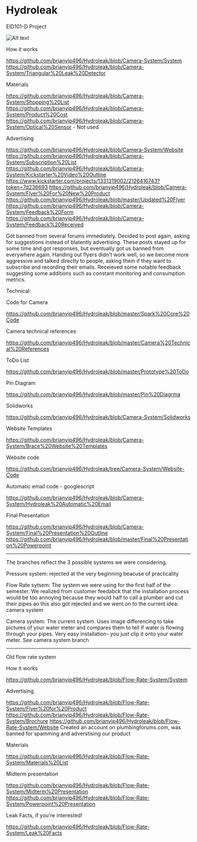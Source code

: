 Hydroleak
=========

EID101-D Project

![Alt text](https://camo.githubusercontent.com/20dc24339a4caea719643e33817106fd5f652ef4/687474703a2f2f6936322e74696e797069632e636f6d2f61767839662e6a7067 "The Team")


How it works

https://github.com/brianyip496/Hydroleak/blob/Camera-System/System
https://github.com/brianyip496/Hydroleak/blob/Camera-System/Triangular%20Leak%20Detector

Materials

https://github.com/brianyip496/Hydroleak/blob/Camera-System/Shopping%20List
https://github.com/brianyip496/Hydroleak/blob/Camera-System/Product%20Cost
https://github.com/brianyip496/Hydroleak/blob/Camera-System/Optical%20Sensor  - Not used

Advertising

https://github.com/brianyip496/Hydroleak/blob/Camera-System/Website
https://github.com/brianyip496/Hydroleak/blob/Camera-System/Subscription%20List
https://github.com/brianyip496/Hydroleak/blob/Camera-System/Kickstarter%20Video%20Outline
https://www.kickstarter.com/projects/1331319002/2126416743?token=7d236693
https://github.com/brianyip496/Hydroleak/blob/Camera-System/Flyer%20For%20New%20Product
https://github.com/brianyip496/Hydroleak/blob/master/Updated%20Flyer
https://github.com/brianyip496/Hydroleak/blob/Camera-System/Feedback%20Form
https://github.com/brianyip496/Hydroleak/blob/Camera-System/Feedback%20Received

Got banned from several forums immediately. Decided to post again, asking for suggestions instead of blatently advertising.
These posts stayed up for some time and got responses, but eventually got us banned from everywhere again.
Handing out flyers didn't work well, so we become more aggressive and talked directly to people, asking them if they want
to subscribe and recording their emails. Receieved some notable feedback suggesting some additions such as constant monitoring and consumption metrics.

Technical:

Code for Camera

https://github.com/brianyip496/Hydroleak/blob/master/Spark%20Core%20Code

Camera technical references

https://github.com/brianyip496/Hydroleak/blob/master/Camera%20Technical%20References

ToDo List

https://github.com/brianyip496/Hydroleak/blob/master/Prototype%20ToDo

Pin Diagram

https://github.com/brianyip496/Hydroleak/blob/master/Pin%20Diagrma

Solidworks

https://github.com/brianyip496/Hydroleak/blob/Camera-System/Solidworks

Website Templates

https://github.com/brianyip496/Hydroleak/blob/Camera-System/Brace%20Website%20Templates

Website code

https://github.com/brianyip496/Hydroleak/tree/Camera-System/Website-Code

Automatic email code - googlescript

https://github.com/brianyip496/Hydroleak/blob/Camera-System/Hydroleak%20Automatic%20Email

Final Presentation

https://github.com/brianyip496/Hydroleak/blob/Camera-System/Final%20Presentation%20Outline
https://github.com/brianyip496/Hydroleak/blob/master/Final%20Presentation%20Powerpoint

__________________________________________________________________________________________________________________
The branches reflect the 3 possible systems we were considering. 

Pressure system: rejected at the very beginning beacuse of practicality

Flow Rate sytsem: The system we were using for the first half of the semester. We realized from customer feedabck that the installation process would be too annoying because they would half to call a plumber and cut their pipes ao this also got rejected and we went on to the current idea: camera system

Camera system: The current system. Uses image differencing to take pictures of your water meter and compares them to tell if water is flowing through your pipes. Very easy installation- you just clip it onto your water meter. See camera system branch

___________________________________________________________________________________________________________________

Old flow rate system 

How it works 

https://github.com/brianyip496/Hydroleak/blob/Flow-Rate-System/System

Advertising

https://github.com/brianyip496/Hydroleak/blob/Flow-Rate-System/Flyer%20for%20Product
https://github.com/brianyip496/Hydroleak/blob/Flow-Rate-System/Brochure
https://github.com/brianyip496/Hydroleak/blob/Flow-Rate-System/Website
Created an account on plumbingforums.com, was banned for spamming and adverstising our product

Materials

https://github.com/brianyip496/Hydroleak/blob/Flow-Rate-System/Materials%20List

Midterm presentation

https://github.com/brianyip496/Hydroleak/blob/Flow-Rate-System/Midterm%20Presentation
https://github.com/brianyip496/Hydroleak/blob/Flow-Rate-System/Powerpoint%20Presentation

Leak Facts, if you're interested!

https://github.com/brianyip496/Hydroleak/blob/Flow-Rate-System/Leak%20Facts
